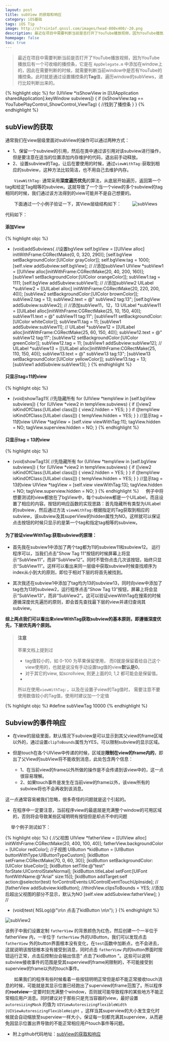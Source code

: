 ```yaml
---
layout: post
title: subView 的获取和响应
category: iOS基础
tags: iOS Tip
image: http://o7rxin1of.qnssl.com/images/head-800x400/-20.png
description: 最近在项目中需要判断当前是否打开了YouTube播放视频，因为YouTube播放后有一个可收缩的播控条，它是在 `AppDelegate.m` 中添加在window上的，因此在需要判断的时候，就需要判断当前window的subViews中是否有YouTube的播控条View。此时就是通过设置播控条的**Tag**值，遍历window的subViews，进行比较判断出来的。
homepage: false
toc: true
---
```


<!--more-->

> 最近在项目中需要判断当前是否打开了YouTube播放视频，因为YouTube播放后有一个可收缩的播控条，它是在 `AppDelegate.m` 中添加在window上的，因此在需要判断的时候，就需要判断当前window中是否有YouTube的播控条。此时就是通过设置播控条的**Tag**值，遍历window的subViews，进行比较判断出来的。

{% highlight objc  %}
for (UIView *isShowView in [[UIApplication sharedApplication].keyWindow subviews]) {
            if (isShowView.tag == YouTubePlayControl_ShowControl_ViewTag) {
            //找到了播控条
	}
}
{% endhighlight %}

## subView的获取

通常我们在view层级里面对subView的操作可以通过两种方式：

* 1、保留一个subview的引用，然后在类中通过该引用对该subview进行操作，但是要注意在适当的位置添加内存维护的代码，退出前手动释放。
* 2、设置subview的Tag，让后在要使用的时候，通过`viewWithTag:`获取到相应的subview，这种方法比较简洁，也不用自己去维护内存。

　　`ViewWithTag:` 通常采用**深度遍历优先**的算法，从底层开始遍历，返回第一个tag和给定Tag相等的subview。这就导致了一个当一个view的多个subview的tag相同的时候，我们通过该方法得到的view可能并不是自己想要的。

　　下面通过一个小例子验证一下，其View层级结构如下：
　　
![subViews](http://o7rxin1of.qnssl.com/images/2015/12/subView1.png)

代码如下：
　
#### 添加View

{% highlight objc  %}
- (void)addSubviews{
    //设置bgView
    self.bgView = [[UIView alloc] initWithFrame:CGRectMake(0, 0, 320, 290)];
    [self.bgView setBackgroundColor:[UIColor grayColor]];
    self.bgView.tag = 1000;
    [self.view addSubview:self.bgView];
    //
    //添加subView1
    UIView *subView1 = [[UIView alloc]initWithFrame:CGRectMake(20, 40, 200, 160)];
    [subView1 setBackgroundColor:[UIColor orangeColor]];
    subView1.tag = 1111;
    [self.bgView addSubview:subView1];
    //
    //添加subView2
    UILabel *subView2 = [[UILabel alloc] initWithFrame:CGRectMake(20, 220, 200, 40)];
    [subView2 setBackgroundColor:[UIColor brownColor]];
    subView2.tag = 13;
    subView2.text = @"  subView2 tag:13";
    [self.bgView addSubview:subView2];
    //
    //添加subView11，12，13
    UILabel *subView11 = [[UILabel alloc]initWithFrame:CGRectMake(25, 10, 150, 40)];
    subView11.text = @"  subView11 tag:11";
    [subView11 setBackgroundColor:[UIColor whiteColor]];
    subView11.tag = 11;
    [subView1 addSubview:subView11];
    //
    UILabel *subView12 = [[UILabel alloc]initWithFrame:CGRectMake(25, 60, 150, 40)];
    subView12.text = @"  subView12 tag:11";
    [subView12 setBackgroundColor:[UIColor greenColor]];
    subView12.tag = 11;
    [subView1 addSubview:subView12];
    //
    UILabel *subView13 = [[UILabel alloc]initWithFrame:CGRectMake(25, 110, 150, 40)];
    subView13.text = @"  subView13 tag:13";
    [subView13 setBackgroundColor:[UIColor yellowColor]];
    subView13.tag = 13;
    [subView1 addSubview:subView13];
}
{% endhighlight %}

#### 只显示tag=11的view

{% highlight objc  %}
- (void)showTag11{
    //先隐藏所有
    for (UIView *tempView in [self.bgView subviews]) {
        for (UIView *view2 in tempView.subviews) {
            if ([view2 isKindOfClass:[UILabel class]]) {
                view2.hidden = YES;
            }
        }
        if ([tempView isKindOfClass:[UILabel class]]) {
            tempView.hidden = YES;
        }
    }
    //显示tag = 11的view
    UIView *tagView = [self.view viewWithTag:11];
    tagView.hidden = NO;
    tagView.superview.hidden = NO;
}
{% endhighlight %}

#### 只显示tag = 13的view

{% highlight objc  %}
- (void)showTag13{
    //先隐藏所有
    for (UIView *tempView in [self.bgView subviews]) {
        for (UIView *view2 in tempView.subviews) {
            if ([view2 isKindOfClass:[UILabel class]]) {
                view2.hidden = YES;
            }
        }
        if ([tempView isKindOfClass:[UILabel class]]) {
            tempView.hidden = YES;
        }
    }
    //显示tag = 13的view
    UIView *tagView = [self.view viewWithTag:13];
    tagView.hidden = NO;
    tagView.superview.hidden = NO;
}
{% endhighlight %}
　
    例子中将想要测试的view都放在了bgView中，每个subview都是一个UILabel，而且设置了相应的内容。按钮的响应函数的实现思路：首先隐藏所有类型为UILabel的subview，然后通过方法 `viewWithTag:`根据指定的Tag获取到相应的subview，该subview及其superView的hidden属性为NO。这样就可以保证点击按钮的时候只显示的是第一个tag和指定tag相等的subview。

#### 为了验证viewWithTag:获取subview的原理：

* 首先我在subview1中添加了两个tag都为11的subview11和subview12。 运行程序可以，当我们点击"Show Tag 11"按钮的时候屏幕上将显示“SubView11”，而非“SubView12”。同时不管你点击几次该按钮，始终只显示“SubView11”。这样可以看出来同一层级中获取subview时候查找顺序为index从小到大的原则，即位于相对下层的将首先被找到。

* 其次我还在subview1中添加了tag均为13的subview13，同时向view中添加了tag也为13的subview2，运行程序点击“Show Tag 13”按钮，屏幕上将会显示“SubView13”，而非“SubView2”。这可以验证viewWithTag在搜索的时候遵循深度优先遍历的原则，即会首先查找最下层的view并递归查询其subview。

**综上两点我们可以看出来viewWithTag获取subview的基本原则，即遵循深度优先，下层优先两个原则。**

> #### 注意
> 苹果文档上提到过
> 
> * tag值较小的，如 0-100 为苹果保留使用， 而0就是保留着给自己这个view使用的，也就是说没有手动设置tag值的view**默认是0**。
> * 对于其它的view, 如scrollview, 则更上面的0, 1,2 都可能会是保留值。 
> * 
> 所以在使用`viewWithTag:`，以及在设置子view的Tag值时， 需要注意不要使用数值较小的Tag值，使用时建议加一个定值

{% highlight objc  %}
#define subViewTag   10000
{% endhighlight %}

## Subview的事件响应

* 在view的层级里面，默认情况下subview是可以显示到其父view的frame区域以外的，通过设置`clipToBounds`属性为YES，可以限制subview的显示区域。

* 但是touch在各个UIView中传递的时候，区域是**限制在view的frame内的**，即出了父View的subView将不能收到消息，此处包含两个信息：

	* 1、在当前view的frame以外所做的操作是不会传递到该view中的，这一点很容易理解。
	* 2、如果touch事件是发生在当前view的frame以外，该view所有的subview将也不会再收到该消息。

这一点通常容易被我们忽略，很多奇怪的问题就是这个引起的。

* 在程序中一定要注意，当前程序view的最底层是充满整个window的可用区域的，否则将会导致某些区域明明有按钮但是却点不中的问题

　
举个例子测试如下：

{% highlight objc  %}
{
	//父视图
	UIView *fatherView = [[UIView alloc] initWithFrame:CGRectMake(20, 400, 100, 40)];
	fatherView.backgroundColor = [UIColor redColor];
	//子视图
	UIButton *kidButton = [UIButton buttonWithType:UIButtonTypeCustom];
	[kidButton setFrame:CGRectMake(70, 0, 60, 30)];
	[kidButton setBackgroundColor:[UIColor blueColor]];
	[kidButton setTitle:@"test" forState:UIControlStateNormal];
	[kidButton.titleLabel setFont:[UIFont fontWithName:@"Arial" size:15]];
	[kidButton addTarget:self action:@selector(test) forControlEvents:UIControlEventTouchUpInside];
	//
	[fatherView addSubview:kidButton];
	//thirdView.clipsToBounds = YES; //添加后超出父视图的部分不显示，默认为NO
	[self.view addSubview:fatherView];
}
//
- (void)test{
    NSLog(@"\n\n 点击了kidButton \n\n");
}
{% endhighlight %}


![subView2](http://o7rxin1of.qnssl.com/images/2015/12/subView2.png "View的响应")


该例子中我们设置定制 `fatherView` 的背景颜色为红色，然后创建一个一半位于 fatherView 内，一半位于 `fatherView` 外的UIButton，我们可以发现点击 `fatherView` 外的button界面根本没有变化，在`test`函数中加断点，也不会进去，这就说明该按钮根本没有接受到消息，同时点击 `fatherView` 内的button界面时按钮运行正常，点击后控制台会输出信息“ 点击了kidButton ”。这些可以说明subview接收事件的范围是受其superview的frame闲限制的，不可能接受到superview的frame以外的touch事件。

　　如果我们的程序有些时候看着一些按钮明明正常但是却不能正常接收touch消息的时候，可能就是其显示位置已经跑出了superview的frame范围了。所以程序的**rootview**一定要时刻充满整个window，否则就可能导致程序的某些地方不能正常相应用户消息。同时建议对于那些只是充当容器的view，最好设置 `autoresizingMask` 的值为 `UIViewAutoresizingFlexibleWidth |UIViewAutoresizingFlexibleHeight` ，这样当其superview的大小发生变化时候就会自动缩放至superview一样大小，保证每一刻都充满其superview，从而避免因显示位置出界导致的不能正常相应用户touch事件等问题。

* 附上github代码地址：[subView的获取和响应](https://github.com/Vanbein/SubViewObtainAndResponse)
　
　
　
　
　
　
　
　
